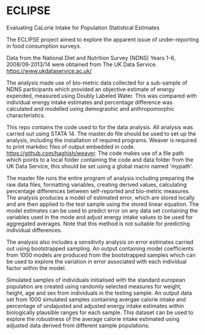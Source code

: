 # ECLIPSE
Evaluating CaLorie Intake for Population Statistical Estimates

The ECLIPSE project aimed to explore the apparent issue of under-reporting in food consumption surveys.

Data from the National Diet and Nutrition Survey (NDNS) Years 1-6, 2008/09-2013/14 were obtained from
The UK Data Service. https://www.ukdataservice.ac.uk/

The analysis made use of bio-metric data collected for a sub-sample of NDNS participants which provided an objective estimate of energy expended, measured using Doubly Labeled Water. This was compared with individual energy intake estimates and percentage difference was calculated and modelled using demograohic and anthropomorphic characteristics.

This repo contains the code used to for the data analysis. All analysis was carried out using STATA 14.
The master.do file should be used to set up the analysis, including the installation of required programs. Weaver is required to print markdoc files of
output embedded in code. https://github.com/haghish/weaver.
The code makes use of a file path which points to a local folder containing the code and data folder from the UK Data Service,
this should be set using a global macro named 'mypath'.

The master file runs the entire program of analysis including preparing the raw data files, formatting variables, creating derived values, calculating percentage differences between self-reported and bio-metric measures. The analysis produces a model of estimated error, which are stored locally and are then applied to the test sample using the stored linear equation.
The model estimates can be used to predict error on any data set containing the variables used in the mode and adjust energy intake values to be used for aggregated averages. Note that this method is not suitable for predicting individual differences.

The analysis also includes a sensitivity analysis on error estimates carried out using bootstrapped sampling. An output containing model coefficients from 1000 models are produced from the bootstrapped samples which can be used to explore the variation in error associated with each individual factor within the model.

Simulated samples of individuals initialised with the standard european population are created using randomly selected measures for weight, height, age and sex from individuals in the testing sample. An output data set from 1000 simulated samples containing avergae calorie intake and percentage of undajusted and adjusted energy intake estimates within biologically plausible ranges for each sample. This dataset can be used to explore the robustness of the average calorie intake estimated using adjusted data derived from different sample populations.

